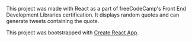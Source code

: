 This project was made with React as a part of freeCodeCamp's Front End Development Libraries certification. It displays random quotes and can generate tweets containing the quote.

This project was bootstrapped with [Create React App](https://github.com/facebook/create-react-app).
